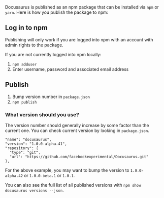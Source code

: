 Docusaurus is published as an npm package that can be installed via `npm` or `yarn`. Here is how you publish the package to npm:

## Log in to npm

Publishing will only work if you are logged into npm with an account with admin rights to the package.

If you are not currently logged into npm locally:

1. `npm adduser`
1. Enter username, password and associated email address

## Publish

1. Bump version number in `package.json`
2. `npm publish`

### What version should you use?

The version number should generally increase by some factor than the current one. You can check current version by looking in `package.json`.

```
"name": "docusaurus",
"version": "1.0.0-alpha.41",
"repository": {
  "type": "git",
  "url": "https://github.com/facebookexperimental/Docusaurus.git"
},
```

For the above example, you may want to bump the version to `1.0.0-alpha.42` or `1.0.0-beta.1` or `1.0.1`.

You can also see the full list of all published versions with `npm show docusaurus versions --json`.
